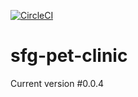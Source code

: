 [![CircleCI](https://circleci.com/gh/RonnieK2016/sfg-pet-clinic/tree/master.svg?style=svg)](https://circleci.com/gh/RonnieK2016/sfg-pet-clinic/tree/master)

# sfg-pet-clinic
Current version #0.0.4